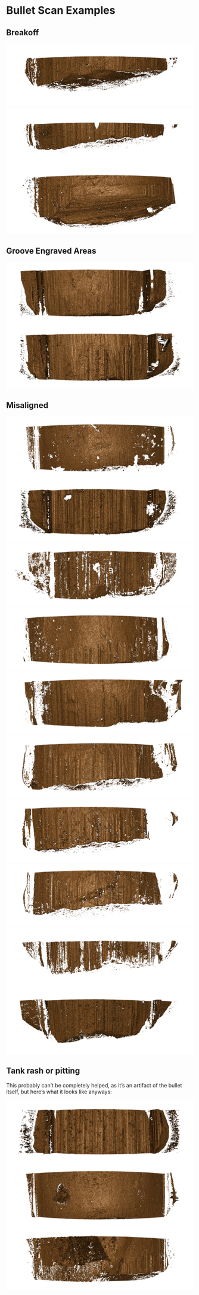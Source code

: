 Bullet Scan Examples
================

## Breakoff

![](../docs/figure/problem_scans/breakoff_issues/Mya_Variability-Round_1-Barrel_Orange-Bullet_1-Land_2.png)<!-- -->![](../docs/figure/problem_scans/breakoff_issues/Mya_Variability-Round_1-Barrel_Orange-Bullet_1-Land_5.png)<!-- -->![](../docs/figure/problem_scans/breakoff_issues/Mya_Variability-Round_1-Barrel_Orange-Bullet_2-Land_4.png)<!-- -->

## Groove Engraved Areas

![](../docs/figure/problem_scans/gea_scans/HS44-Barrel_6-Bullet_2-Land_1.png)<!-- -->![](../docs/figure/problem_scans/gea_scans/HS44-Barrel_6-Bullet_2-Land_2.png)<!-- -->

## Misaligned

![](../docs/figure/problem_scans/misaligned_on_scope/Connor_Variability-Round_1-Barrel_Green-Bullet_3-Land_3.png)<!-- -->![](../docs/figure/problem_scans/misaligned_on_scope/Connor_Variability-Round_1-Barrel_Pink-Bullet_1-Land_3.png)<!-- -->![](../docs/figure/problem_scans/misaligned_on_scope/Connor_Variability-Round_1-Barrel_Pink-Bullet_2-Land_6.png)<!-- -->![](../docs/figure/problem_scans/misaligned_on_scope/HS44-Barrel_6-Bullet_1-Land_1.png)<!-- -->![](../docs/figure/problem_scans/misaligned_on_scope/HS44-Barrel_6-Bullet_1-Land_3.png)<!-- -->![](../docs/figure/problem_scans/misaligned_on_scope/Mya_Variability-Round_1-Barrel_Orange-Bullet_1-Land_2.png)<!-- -->![](../docs/figure/problem_scans/misaligned_on_scope/Mya_Variability-Round_1-Barrel_Orange-Bullet_2-Land_2.png)<!-- -->![](../docs/figure/problem_scans/misaligned_on_scope/Mya_Variability-Round_1-Barrel_Orange-Bullet_3-Land_3.png)<!-- -->![](../docs/figure/problem_scans/misaligned_on_scope/Mya_Variability-Round_1-Barrel_Pink-Bullet_1-Land_3.png)<!-- -->![](../docs/figure/problem_scans/misaligned_on_scope/Mya_Variability-Round_1-Barrel_Pink-Bullet_2-Land_1.png)<!-- -->

## Tank rash or pitting

This probably can’t be completely helped, as it’s an artifact of the
bullet itself, but here’s what it looks like
anyways:

![](../docs/figure/problem_scans/tankrash_or_pitting/Allison_Variability-Round_1-Barrel_Pink-Bullet_1-Land_6.png)<!-- -->![](../docs/figure/problem_scans/tankrash_or_pitting/Carley_Variability-Round_1-Barrel_Green-Bullet_1-Land_3.png)<!-- -->![](../docs/figure/problem_scans/tankrash_or_pitting/Connor_Variability-Round_1-Barrel_Orange-Bullet_3-Land_5.png)<!-- -->
